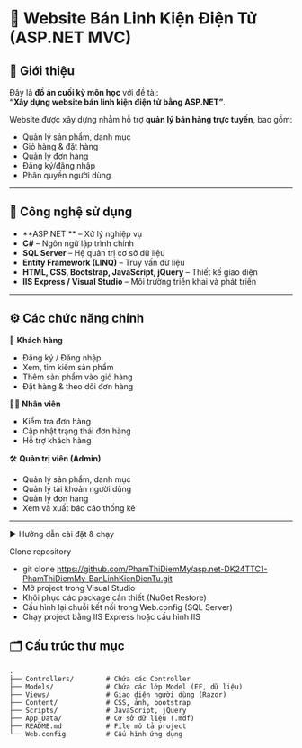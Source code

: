 # 🛒 Website Bán Linh Kiện Điện Tử (ASP.NET MVC)

## 📖 Giới thiệu
Đây là **đồ án cuối kỳ môn học** với đề tài:  
**“Xây dựng website bán linh kiện điện tử bằng ASP.NET”**.  

Website được xây dựng nhằm hỗ trợ **quản lý bán hàng trực tuyến**, bao gồm:  
- Quản lý sản phẩm, danh mục  
- Giỏ hàng & đặt hàng  
- Quản lý đơn hàng  
- Đăng ký/đăng nhập  
- Phân quyền người dùng  

---

## 🚀 Công nghệ sử dụng
- **ASP.NET ** – Xử lý nghiệp vụ 
- **C#** – Ngôn ngữ lập trình chính  
- **SQL Server** – Hệ quản trị cơ sở dữ liệu  
- **Entity Framework (LINQ)** – Truy vấn dữ liệu  
- **HTML, CSS, Bootstrap, JavaScript, jQuery** – Thiết kế giao diện  
- **IIS Express / Visual Studio** – Môi trường triển khai và phát triển  

---

## ⚙️ Các chức năng chính
👤 **Khách hàng**  
- Đăng ký / Đăng nhập  
- Xem, tìm kiếm sản phẩm  
- Thêm sản phẩm vào giỏ hàng  
- Đặt hàng & theo dõi đơn hàng  

🧑‍💼 **Nhân viên**  
- Kiểm tra đơn hàng  
- Cập nhật trạng thái đơn hàng  
- Hỗ trợ khách hàng  

🛠️ **Quản trị viên (Admin)**  
- Quản lý sản phẩm, danh mục  
- Quản lý tài khoản người dùng  
- Quản lý đơn hàng  
- Xem và xuất báo cáo thống kê  

---
▶️ Hướng dẫn cài đặt & chạy

Clone repository
- git clone https://github.com/PhamThiDiemMy/asp.net-DK24TTC1-PhamThiDiemMy-BanLinhKienDienTu.git
- Mở project trong Visual Studio
- Khôi phục các package cần thiết (NuGet Restore)
- Cấu hình lại chuỗi kết nối trong Web.config (SQL Server)
- Chạy project bằng IIS Express hoặc cấu hình IIS


## 🗂️ Cấu trúc thư mục
```plaintext
.
├── Controllers/        # Chứa các Controller
├── Models/             # Chứa các lớp Model (EF, dữ liệu)
├── Views/              # Giao diện người dùng (Razor)
├── Content/            # CSS, ảnh, bootstrap
├── Scripts/            # JavaScript, jQuery
├── App_Data/           # Cơ sở dữ liệu (.mdf)
├── README.md           # File mô tả project
└── Web.config          # Cấu hình ứng dụng


